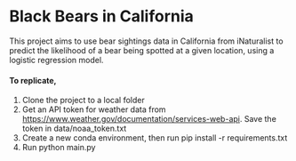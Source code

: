 # Black Bears in California
This project aims to use bear sightings data in California from iNaturalist to predict the likelihood of a bear being spotted at a given location, using a logistic regression model.

#### To replicate,
1. Clone the project to a local folder
2. Get an API token for weather data from https://www.weather.gov/documentation/services-web-api. Save the token in data/noaa_token.txt
3. Create a new conda environment, then run pip install -r requirements.txt
4. Run python main.py